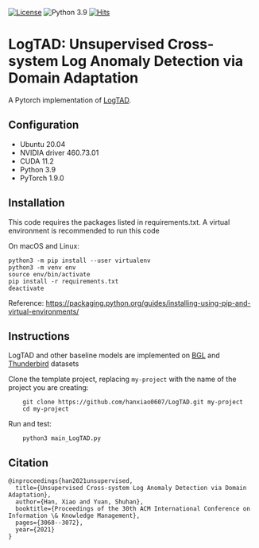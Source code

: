 [![License](https://img.shields.io/badge/License-BSD%203--Clause-red.svg)](https://github.com/hanxiao0607/LogTAD/blob/main/LICENSE)
![Python 3.9](https://img.shields.io/badge/python-3.9-blue.svg)
[![Hits](https://hits.seeyoufarm.com/api/count/incr/badge.svg?url=https%3A%2F%2Fgithub.com%2Fhanxiao0607%2FLogTAD&count_bg=%2379C83D&title_bg=%23555555&icon=&icon_color=%23E7E7E7&title=hits&edge_flat=false)](https://hits.seeyoufarm.com)

# LogTAD: Unsupervised Cross-system Log Anomaly Detection via Domain Adaptation
A Pytorch implementation of [LogTAD](https://dl.acm.org/doi/abs/10.1145/3459637.3482209).

## Configuration
- Ubuntu 20.04
- NVIDIA driver 460.73.01 
- CUDA 11.2
- Python 3.9
- PyTorch 1.9.0

## Installation
This code requires the packages listed in requirements.txt.
A virtual environment is recommended to run this code

On macOS and Linux:  
```
python3 -m pip install --user virtualenv
python3 -m venv env
source env/bin/activate
pip install -r requirements.txt
deactivate
```
Reference: https://packaging.python.org/guides/installing-using-pip-and-virtual-environments/

## Instructions
LogTAD and other baseline models are implemented on [BGL](https://github.com/logpai/loghub/tree/master/BGL) and [Thunderbird](https://github.com/logpai/loghub/tree/master/Thunderbird) datasets

Clone the template project, replacing ``my-project`` with the name of the project you are creating:

        git clone https://github.com/hanxiao0607/LogTAD.git my-project
        cd my-project

Run and test:

        python3 main_LogTAD.py

## Citation
```
@inproceedings{han2021unsupervised,
  title={Unsupervised Cross-system Log Anomaly Detection via Domain Adaptation},
  author={Han, Xiao and Yuan, Shuhan},
  booktitle={Proceedings of the 30th ACM International Conference on Information \& Knowledge Management},
  pages={3068--3072},
  year={2021}
}
```
